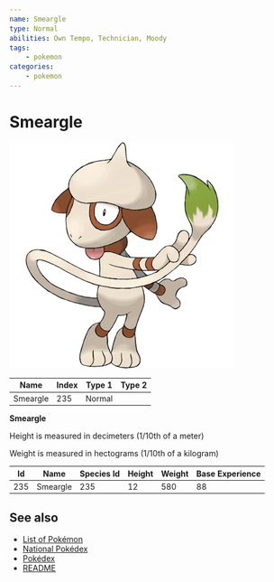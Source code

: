 ```yaml
---
name: Smeargle
type: Normal
abilities: Own Tempo, Technician, Moody
tags:
    - pokemon
categories:
    - pokemon
---
```


# Smeargle


![Smeargle](images/235.png)

| **Name** | **Index** | **Type 1** | **Type 2** |
|----|----|----|----|
| Smeargle | 235 | Normal  |  |

**Smeargle** 


Height is measured in decimeters (1/10th of a meter)

Weight is measured in hectograms (1/10th of a kilogram)

| **Id** | **Name** | **Species Id** | **Height** | **Weight** | **Base Experience** |
|--------|----------|----------------|------------|------------|---------------------|
| 235 | Smeargle | 235 | 12 | 580 | 88 |


## See also

- [List of Pokémon](../pokemon.md)
- [National Pokédex](../national_pokedex.md)
- [Pokédex](../pokedex.md)
- [README](../README.md)
